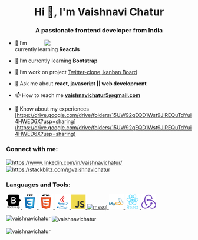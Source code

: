 <h1 align="center">Hi 👋, I'm Vaishnavi Chatur</h1>
<h3 align="center">A passionate frontend developer from India</h3>
<img width='400px' align='right' src='https://i.pinimg.com/originals/e7/26/c7/e726c74ac081eed50feee1433d12c998.gif'/>

- 🔭 I’m currently learning **ReactJs**

- 🌱 I’m currently learning **Bootstrap**

- 🤝 I’m work on project [Twitter-clone, kanban Board](https://github.com/ashwini286/Twitter-Clone/)

- 💬 Ask me about **react, javascript || web development**

- 📫 How to reach me **vaishnavichatur5@gmail.com**

- 📄 Know about my experiences [https://drive.google.com/drive/folders/15UW92qEQD1Wst9JiREQuTdYui4HWED6X?usp=sharing](https://drive.google.com/drive/folders/15UW92qEQD1Wst9JiREQuTdYui4HWED6X?usp=sharing)

<h3 align="left">Connect with me:</h3>
<p align="left">
<a href="https://linkedin.com/in/https://www.linkedin.com/in/vaishnavichatur/" target="blank"><img align="center" src="https://raw.githubusercontent.com/rahuldkjain/github-profile-readme-generator/master/src/images/icons/Social/linked-in-alt.svg" alt="https://www.linkedin.com/in/vaishnavichatur/" height="30" width="40" /></a>
<a href="https://codesandbox.com/https://stackblitz.com/@vaishnavichatur" target="blank"><img align="center" src="https://raw.githubusercontent.com/rahuldkjain/github-profile-readme-generator/master/src/images/icons/Social/codesandbox.svg" alt="https://stackblitz.com/@vaishnavichatur" height="30" width="40" /></a>
</p>

<h3 align="left">Languages and Tools:</h3>
<p align="left"> <a href="https://getbootstrap.com" target="_blank" rel="noreferrer"> <img src="https://raw.githubusercontent.com/devicons/devicon/master/icons/bootstrap/bootstrap-plain-wordmark.svg" alt="bootstrap" width="40" height="40"/> </a> <a href="https://www.w3schools.com/css/" target="_blank" rel="noreferrer"> <img src="https://raw.githubusercontent.com/devicons/devicon/master/icons/css3/css3-original-wordmark.svg" alt="css3" width="40" height="40"/> </a> <a href="https://www.w3.org/html/" target="_blank" rel="noreferrer"> <img src="https://raw.githubusercontent.com/devicons/devicon/master/icons/html5/html5-original-wordmark.svg" alt="html5" width="40" height="40"/> </a> <a href="https://www.java.com" target="_blank" rel="noreferrer"> <img src="https://raw.githubusercontent.com/devicons/devicon/master/icons/java/java-original.svg" alt="java" width="40" height="40"/> </a> <a href="https://developer.mozilla.org/en-US/docs/Web/JavaScript" target="_blank" rel="noreferrer"> <img src="https://raw.githubusercontent.com/devicons/devicon/master/icons/javascript/javascript-original.svg" alt="javascript" width="40" height="40"/> </a> <a href="https://www.microsoft.com/en-us/sql-server" target="_blank" rel="noreferrer"> <img src="https://www.svgrepo.com/show/303229/microsoft-sql-server-logo.svg" alt="mssql" width="40" height="40"/> </a> <a href="https://www.mysql.com/" target="_blank" rel="noreferrer"> <img src="https://raw.githubusercontent.com/devicons/devicon/master/icons/mysql/mysql-original-wordmark.svg" alt="mysql" width="40" height="40"/> </a> <a href="https://reactjs.org/" target="_blank" rel="noreferrer"> <img src="https://raw.githubusercontent.com/devicons/devicon/master/icons/react/react-original-wordmark.svg" alt="react" width="40" height="40"/> </a> <a href="https://redux.js.org" target="_blank" rel="noreferrer"> <img src="https://raw.githubusercontent.com/devicons/devicon/master/icons/redux/redux-original.svg" alt="redux" width="40" height="40"/> </a> </p>

<p><img align="left" src="https://github-readme-stats.vercel.app/api/top-langs?username=vaishnavichatur&show_icons=true&locale=en&layout=compact" alt="vaishnavichatur" /></p>

<p>&nbsp;<img align="center" src="https://github-readme-stats.vercel.app/api?username=vaishnavichatur&show_icons=true&locale=en" alt="vaishnavichatur" /></p>

<p><img align="center" src="https://github-readme-streak-stats.herokuapp.com/?user=vaishnavichatur&" alt="vaishnavichatur" /></p>
